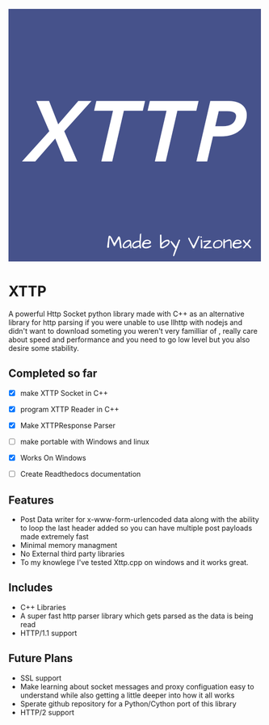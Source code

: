 ![alt-text](https://github.com/Vizonex/XTTP/blob/main/XTTP.png)
# XTTP
A powerful Http Socket python library made with C++ as an alternative library for http parsing if you were unable to use llhttp with nodejs and didn't want to download someting you weren't very familliar of , really care about speed and performance and you need to go low level but you also desire some stability.  


## Completed so far

- [x] make XTTP Socket in C++
- [x] program XTTP Reader in C++ 
- [x] Make XTTPResponse Parser
- [ ] make portable with Windows and linux
- [x] Works On Windows
- [ ] Create Readthedocs documentation 



## Features

- Post Data writer for x-www-form-urlencoded data along with the ability to loop the last header added so you can have multiple post payloads made extremely fast
- Minimal memory managment 
- No External third party libraries 
- To my knowlege I've tested Xttp.cpp on windows and it works great. 


## Includes 

- C++ Libraries 
- A super fast http parser library which gets parsed as the data is being read
- HTTP/1.1 support 


## Future Plans
- SSL support
- Make learning about socket messages and proxy configuation easy to understand while also getting a little deeper into how it all works
- Sperate github repository for a Python/Cython port of this library
- HTTP/2 support 

